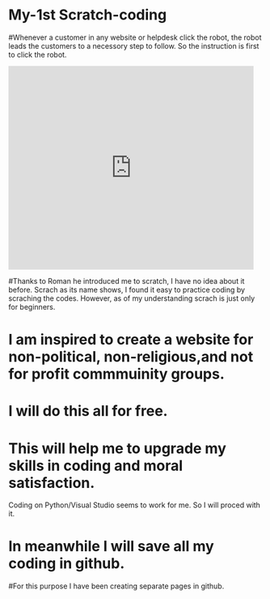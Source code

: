 # My-1st Scratch-coding

#Whenever a customer in any website or helpdesk click the robot, the robot leads the customers to a necessory step to follow.
So the instruction is first to click the robot.
 <iframe src="https://scratch.mit.edu/projects/717577089/embed" allowtransparency="true" width="485" height="402" frameborder="0" scrolling="no" allowfullscreen></iframe>
 
 #Thanks to Roman he introduced me to scratch, I have no idea about it before. Scrach as its name shows, I found it easy to practice coding by scraching the codes. However, as of my understanding scrach is just only for beginners.
# I am inspired to create a website for non-political, non-religious,and not for profit commmuinity groups.
# I will do this all for free.
# This will help me to upgrade my skills in coding and moral satisfaction.

Coding on Python/Visual Studio seems to work for me. So I will proced with it.
# In meanwhile I will save all my coding in github.
#For this purpose I have been creating separate pages in github.
